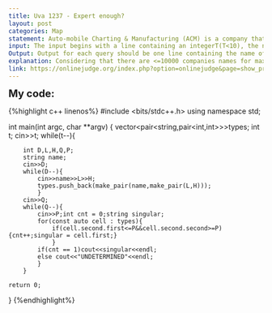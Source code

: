 ```yaml
---
title: Uva 1237 - Expert enough?
layout: post
categories: Map
statement: Auto-mobile Charting & Manufacturing (ACM) is a company that specializes in manufacturing auto-mobile spare parts. Being one of the leading automotive companies in the world, ACM are sure to keepup the latest information in that world. In the 100-year anniversary of the company, ACM compiled ahuge list of range of prices of any automobiles ever recorded in the history. ACM then wants to developa program that they called Automobile Expert System or AES for short.The program receives a pricePas an input, and searches through the database for a car maker inwhichPfalls in their range of lowest priceLand highest priceHof car they ever made. The programthen output the car maker name. If the database contains no or more than one car maker that satis esthe query, the program produce output `UNDETERMINED' (without quotes). Not so expert, huh? Youare about to develop that program for ACM.
input: The input begins with a line containing an integerT(T<10), the number of test cases follow. Eachcase begins with the size of the databaseD(D<10000). The next each ofDlines containsM,LandH(0<L<H<1000000) which are the name of the maker (contains no whitespace and willnever exceeds 20 characters), the car's lowest price the maker ever made, and the car's highest pricethe maker ever made respectively. Then there is the number of queryQ(Q<1000) follows. Each ofthe nextQlines contains an integerP(0<P<1000000), the query price.
Output: Output for each query should be one line containing the name of the maker, or the string `UNDETERMINED'(without quotes) if there is no maker or more than one maker that satis es the query. You shouldseparate output for different case by one empty line.
explanation: Considering that there are <=10000 companies names for maximum 10 test cases with 1000 companies, the complexity of simply looping through all the companies comes at 10^8 which is not ideal but viable for a 3 seconds time limit so using a vector<pair<string<int,int>>> is a way of solving this problem.
link: https://onlinejudge.org/index.php?option=onlinejudge&page=show_problem&problem=3678
---
```


<span style='font-size:20px;font-weight:bold'>My code:</span>

{%highlight c++ linenos%}
#include <bits/stdc++.h>
using namespace std;

int main(int argc, char **argv)
{
	vector<pair<string,pair<int,int>>>types;
	int t;
	cin>>t;
	while(t--){
		
		int D,L,H,Q,P;
		string name;
		cin>>D;
		while(D--){
			cin>>name>>L>>H;
			types.push_back(make_pair(name,make_pair(L,H)));
			}
		cin>>Q;
		while(Q--){
			cin>>P;int cnt = 0;string singular;
			for(const auto cell : types){
				if(cell.second.first<=P&&cell.second.second>=P){cnt++;singular = cell.first;}
				}
			if(cnt == 1)cout<<singular<<endl;
			else cout<<"UNDETERMINED"<<endl;
			}
		}
	
	return 0;
}
{%endhighlight%}